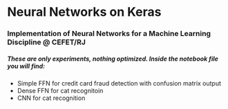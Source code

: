 # Neural Networks on Keras
### Implementation of Neural Networks for a Machine Learning Discipline @ CEFET/RJ

##### These are only experiments, nothing optimized. Inside the notebook file you will find: 
- Simple FFN for credit card fraud detection with confusion matrix output
- Dense FFN for cat recognitoin
- CNN for cat recognition
